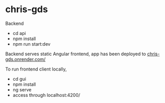 # chris-gds
 
Backend
- cd api
- npm install
- npm run start:dev
    
Backend serves static Angular frontend, app has been deployed to [chris-gds.onrender.com/](chris-gds.onrender.com/)

To run frontend client locally,
- cd gui
- npm install
- ng serve
- access through localhost:4200/
